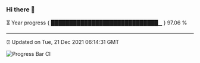 ### Hi there 👋

⏳ Year progress { █████████████████████████████▁ } 97.06 %

---

⏰ Updated on Tue, 21 Dec 2021 06:14:31 GMT

![Progress Bar CI](https://github.com/liununu/liununu/workflows/Progress%20Bar%20CI/badge.svg)
